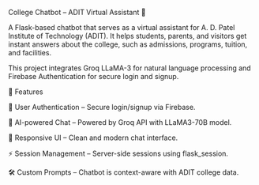 College Chatbot – ADIT Virtual Assistant 🤖

A Flask-based chatbot that serves as a virtual assistant for A. D. Patel Institute of Technology (ADIT).
It helps students, parents, and visitors get instant answers about the college, such as admissions, programs, tuition, and facilities.

This project integrates Groq LLaMA-3 for natural language processing and Firebase Authentication for secure login and signup.

🚀 Features

🔐 User Authentication – Secure login/signup via Firebase.

💬 AI-powered Chat – Powered by Groq API with LLaMA3-70B model.

🎨 Responsive UI – Clean and modern chat interface.

⚡ Session Management – Server-side sessions using flask_session.

🛠 Custom Prompts – Chatbot is context-aware with ADIT college data.
